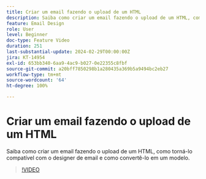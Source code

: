 ```yaml
---
title: Criar um email fazendo o upload de um HTML
description: Saiba como criar um email fazendo o upload de um HTML, como torná-lo compatível com o designer de email e como convertê-lo em um modelo.
feature: Email Design
role: User
level: Beginner
doc-type: Feature Video
duration: 251
last-substantial-update: 2024-02-29T00:00:00Z
jira: KT-14954
exl-id: 653bb340-6aa9-4ac9-b027-0e22355c8fbf
source-git-commit: a20bff7850298b1a280435a369b5a9494bc2eb27
workflow-type: tm+mt
source-wordcount: '64'
ht-degree: 100%

---
```


# Criar um email fazendo o upload de um HTML

Saiba como criar um email fazendo o upload de um HTML, como torná-lo compatível com o designer de email e como convertê-lo em um modelo.

>[!VIDEO](https://video.tv.adobe.com/v/3447037/?learn=on&captions=por_br)
